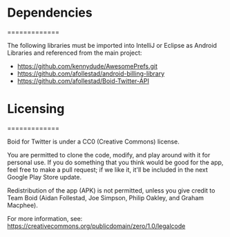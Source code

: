 # Dependencies
=============

The following libraries must be imported into IntelliJ or Eclipse as Android Libraries and referenced from the main project:

* https://github.com/kennydude/AwesomePrefs.git
* https://github.com/afollestad/android-billing-library
* https://github.com/afollestad/Boid-Twitter-API 

# Licensing
=============

Boid for Twitter is under a CC0 (Creative Commons) license.

You are permitted to clone the code, modify, and play around with it for personal use. If you do something that you think would be good for the app, feel free to make a pull request; if we like it, it'll be included in the next Google Play Store update.

Redistribution of the app (APK) is not permitted, unless you give credit to Team Boid (Aidan Follestad, Joe Simpson, Philip Oakley, and Graham Macphee).

For more information, see: https://creativecommons.org/publicdomain/zero/1.0/legalcode
